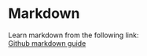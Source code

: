 # Markdown

Learn markdown from the following link:\
[Github markdown guide](https://guides.github.com/features/mastering-markdown/)